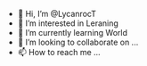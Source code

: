 - 👋 Hi, I’m @LycanrocT
- 👀 I’m interested in Leraning
- 🌱 I’m currently learning World
- 💞️ I’m looking to collaborate on ...
- 📫 How to reach me ...

<!---
LycanrocT/LycanrocT is a ✨ special ✨ repository because its `README.md` (this file) appears on your GitHub profile.
You can click the Preview link to take a look at your changes.
--->
